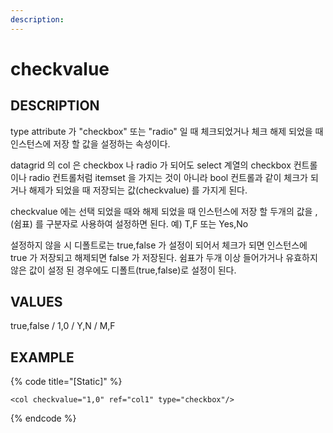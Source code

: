 ```yaml
---
description:
---
```


# checkvalue 

## DESCRIPTION

type attribute 가 "checkbox" 또는 "radio" 일 때 체크되었거나 체크 해제 되었을 때 인스턴스에 저장 할 값을 설정하는 속성이다.

datagrid 의 col 은 checkbox 나 radio 가 되어도 select 계열의 checkbox 컨트롤이나 radio 컨트롤처럼 itemset 을 가지는 것이 아니라 bool 컨트롤과 같이 체크가 되거나 해제가 되었을 때 저장되는 값(checkvalue) 를 가지게 된다.

checkvalue 에는 선택 되었을 때와 해제 되었을 때 인스턴스에 저장 할 두개의 값을 , (쉼표) 를 구분자로 사용하여 설정하면 된다.
예) T,F  또는  Yes,No

설정하지 않을 시 디폴트로는 true,false 가 설정이 되어서 체크가 되면 인스턴스에 true 가 저장되고 해제되면 false 가 저장된다.
쉼표가 두개 이상 들어가거나 유효하지 않은 값이 설정 된 경우에도 디폴트(true,false)로 설정이 된다.   

## VALUES

true,false / 1,0 / Y,N / M,F


## EXAMPLE

{% code title="\[Static\]" %}
```markup
<col checkvalue="1,0" ref="col1" type="checkbox"/> 
```
{% endcode %}
